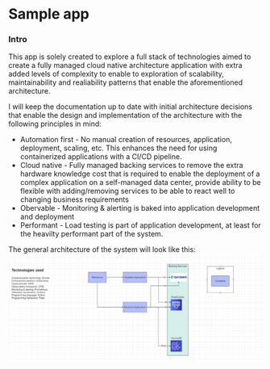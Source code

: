 # Sample app
### Intro
This app is solely created to explore a full stack of technologies aimed to create a fully managed cloud native architecture application with extra added levels of complexity to enable to exploration of scalability, maintainability and realiability patterns that enable the aforementioned architecture.

I will keep the documentation up to date with initial architecture decisions that enable the design and implementation of the architecture with the following principles in mind:
- Automation first - No manual creation of resources, application, deployment, scaling, etc. This enhances the need for using containerized applications with a CI/CD pipeline.
- Cloud native - Fully managed backing services to remove the extra hardware knowledge cost that is required to enable the deployment of a complex application on a self-managed data center, provide ability to be flexible with adding/removing services to be able to react well to changing business requirements
- Obervable - Monitoring & alerting is baked into application development and deployment
- Performant - Load testing is part of application development, at least for the heavilty performant part of the system.


The general architecture of the system will look like this:
![](docs/architecture.png)
